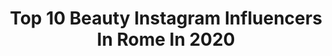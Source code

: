 ---
title: Top 10 Beauty Instagram Influencers In Rome In 2020
description: >-
  Find top beauty Instagram influencers in Rome in 2020. Most popular hashtags: #rome #beauty #iorestoacasa #love.
platform: Instagram
profiles:
  - username: "dianadelorenzi"
    fullname: >-
      DIANA DE LORENZI
    location: "Italy"
    followers: 117494
    engagement: 162
    commentsToLikes: 0.060677
    id: ck14hp9unbg0a0i19q379ayh7
    verified: false
    hashtags: "#luxurylifestyle, #colors, #andr, #travelfromhome"
  - username: "morganickitchen"
    fullname: >-
      Morgan Witkin
    location: "Italy"
    followers: 42361
    engagement: 143
    commentsToLikes: 0.085003
    id: ck5hiardncj830i11vkri3wbe
    verified: false
    hashtags: "#veganbowl, #newnormal, #mozzarellasticks, #tastetherainbow"
  - username: "lucreziacandelori"
    fullname: >-
      Lucrezia Candelori
    location: "Italy"
    followers: 38408
    engagement: 164
    commentsToLikes: 0.065112
    id: ck9welr9mku0a0j788o0flz7u
    verified: false
    hashtags: "#bdaygirl, #tb, #girlsgoneloavies"
  - username: "gabrielegriseri"
    fullname: >-
      G A B R I
    location: "Italy"
    followers: 51928
    engagement: 150
    commentsToLikes: 0.016581
    id: ck15uvhvlopbe0i19lwlpkcq2
    verified: false
    hashtags: "#gold, #94stillgold, #milano, #roma"
  - username: "eleuro_countryside_graffiti"
    fullname: >-
      eleuro
    location: "Italy"
    followers: 28208
    engagement: 214
    commentsToLikes: 0.011175
    id: ck5zsoisnyw8d0i14b7qxjq1j
    verified: false
    hashtags: "#animalillustrations, #whitespacewinter, #asta, #nature"
  - username: "eleonoraalbrecht"
    fullname: >-
      Eleonora Albrecht
    location: "Italy"
    followers: 26823
    engagement: 80
    commentsToLikes: 0.082433
    id: ck5zkwcvrkac10i1488ixpzi5
    verified: false
    hashtags: "#confetta, #family, #actress, #momslife"
  - username: "flaviaberruti"
    fullname: >-
      F L A V I A 🍍
    location: "Italy"
    followers: 19514
    engagement: 168
    commentsToLikes: 0.092367
    id: ck0tvdqamazyn0i19k3czxlyn
    verified: false
    hashtags: "#macysparade, #womanpower, #lunch, #myday"
  - username: "lauramakeup90"
    fullname: >-
      Laura 💕
    location: "Italy"
    followers: 17232
    engagement: 436
    commentsToLikes: 0.083219
    id: ck0tunyo97xyz0i19chp9832e
    verified: false
    hashtags: "#passthebrushita, #makeupideas, #makeuplover, #nevecosmetics"
  - username: "liviagianiorio"
    fullname: >-
      P. Queen👑
    location: "Italy"
    followers: 25733
    engagement: 352
    commentsToLikes: 0.050404
    id: ck0u19xyvw8b90i190coh6qta
    verified: false
    hashtags: "#sundaymood, #mybestyear, #braids, #preggobelly"
  - username: "_ilarialuciani_"
    fullname: >-
      ❣️ Ilaria 💌
    location: "Italy"
    followers: 10641
    engagement: 367
    commentsToLikes: 0.102005
    id: ck13aj70lqmt90i19s7uxrqfb
    verified: false
    hashtags: "#quarantinepillowchallenge, #crostata"
---